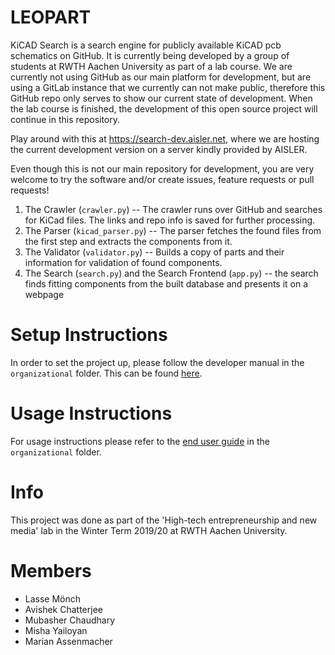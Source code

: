 # LEOPART
KiCAD Search is a search engine for publicly available KiCAD pcb schematics on GitHub. It is currently being developed by a group of students at RWTH Aachen University as part of a lab course. We are currently not using GitHub as our main platform for development, but are using a GitLab instance that we currently can not make public, therefore this GitHub repo only serves to show our current state of development. When the lab course is finished, the development of this open source project will continue in this repository.

Play around with this at https://search-dev.aisler.net, where we are hosting the current development version on a server kindly provided by AISLER.

Even though this is not our main repository for development, you are very welcome to try the software and/or create issues, feature requests or pull requests!

1. The Crawler (`crawler.py`) -- The crawler runs over GitHub and searches for KiCad files. The links and repo info is saved for further processing.
2. The Parser (`kicad_parser.py`) --  The parser fetches the found files from the first step and extracts the components from it.
3. The Validator (`validator.py`) -- Builds a copy of parts and their information for validation of found components.
4. The Search (`search.py`) and the Search Frontend (`app.py`) --  the search finds fitting components from the built database and presents it on a webpage

# Setup Instructions
In order to set the project up, please follow the developer manual in the `organizational` folder. This can be found [here](./organizational/developer_manual.md). 

# Usage Instructions
For usage instructions please refer to the [end user guide](./organizational/end_user_guide.md) in the `organizational` folder.

# Info
This project was done as part of the 'High-tech entrepreneurship and new media' lab in the Winter Term 2019/20 at RWTH Aachen University.

# Members
- Lasse Mönch
- Avishek Chatterjee
- Mubasher Chaudhary
- Misha Yailoyan
- Marian Assenmacher
